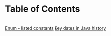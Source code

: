 # Table of Contents
\
[Enum - listed constants](/art/Enum-listed_constants.md)
[Key dates in Java history](/art/post/Key_Dates_In_Java_History.md)
